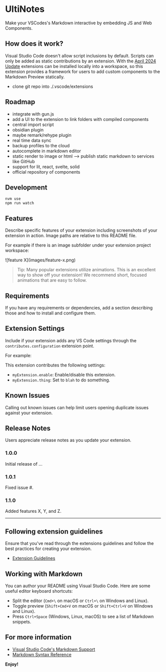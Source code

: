 # UltiNotes
Make your VSCodes's Markdown interactive by embedding JS and Web Components.

## How does it work?

Visual Studio Code doesn't allow script inclusions by default. Scripts can only be added as static contributions by an extension.
With the [April 2024 Update](https://code.visualstudio.com/updates/v1_89#_local-workspace-extensions) extensions can be installed locally into a workspace, so this extension provides a framework for users to add custom components to the Markdown Preview statically.


- clone git repo into ./.vscode/extensions


## Roadmap
- integrate with gun.js
- add a UI to the extension to link folders with compiled components
- central import script
- obsidian plugin
- maybe remark/rehype plugin
- real time data sync
- backup profiles to the cloud
- autocomplete in markdown editor
- static render to image or html --> publish static markdown to services like GitHub
- support for lit, react, svelte, solid
- official repository of components

## Development
```
nvm use
npm run watch
```

## Features

Describe specific features of your extension including screenshots of your extension in action. Image paths are relative to this README file.

For example if there is an image subfolder under your extension project workspace:

\!\[feature X\]\(images/feature-x.png\)

> Tip: Many popular extensions utilize animations. This is an excellent way to show off your extension! We recommend short, focused animations that are easy to follow.

## Requirements

If you have any requirements or dependencies, add a section describing those and how to install and configure them.

## Extension Settings

Include if your extension adds any VS Code settings through the `contributes.configuration` extension point.

For example:

This extension contributes the following settings:

* `myExtension.enable`: Enable/disable this extension.
* `myExtension.thing`: Set to `blah` to do something.

## Known Issues

Calling out known issues can help limit users opening duplicate issues against your extension.

## Release Notes

Users appreciate release notes as you update your extension.

### 1.0.0

Initial release of ...

### 1.0.1

Fixed issue #.

### 1.1.0

Added features X, Y, and Z.

---

## Following extension guidelines

Ensure that you've read through the extensions guidelines and follow the best practices for creating your extension.

* [Extension Guidelines](https://code.visualstudio.com/api/references/extension-guidelines)

## Working with Markdown

You can author your README using Visual Studio Code. Here are some useful editor keyboard shortcuts:

* Split the editor (`Cmd+\` on macOS or `Ctrl+\` on Windows and Linux).
* Toggle preview (`Shift+Cmd+V` on macOS or `Shift+Ctrl+V` on Windows and Linux).
* Press `Ctrl+Space` (Windows, Linux, macOS) to see a list of Markdown snippets.

## For more information

* [Visual Studio Code's Markdown Support](http://code.visualstudio.com/docs/languages/markdown)
* [Markdown Syntax Reference](https://help.github.com/articles/markdown-basics/)

**Enjoy!**

